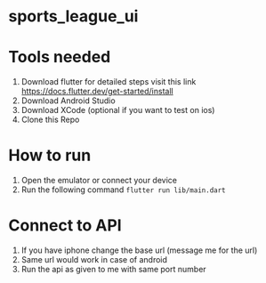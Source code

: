 # sports_league_ui

# Tools needed
1. Download flutter for detailed steps visit this link https://docs.flutter.dev/get-started/install
2. Download Android Studio 
3. Download XCode (optional if you want to test on ios)
4. Clone this Repo

# How to run

1. Open the emulator or connect your device 
2. Run the following command ``` flutter run lib/main.dart ```

# Connect to API

1. If you have iphone change the base url (message me for the url)
2. Same url would work in case of android
3. Run the api as given to me with same port number
